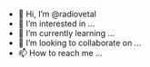 - 👋 Hi, I’m @radiovetal
- 👀 I’m interested in ...
- 🌱 I’m currently learning ...
- 💞️ I’m looking to collaborate on ...
- 📫 How to reach me ...

<!---
radiovetal/radiovetal is a ✨ special ✨ repository because its `README.md` (this file) appears on your GitHub profile.
You can click the Preview link to take a look at your changes.
--->
